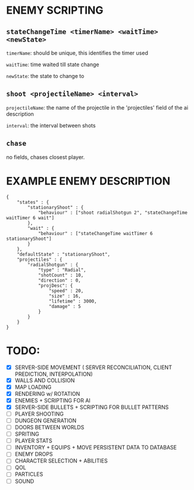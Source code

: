 # ENEMY SCRIPTING
## ```stateChangeTime <timerName> <waitTime> <newState>```

`timerName`: should be unique, this identifies the timer used

`waitTime`: time waited till state change

`newState`: the state to change to


## ```shoot <projectileName> <interval>```

`projectileName`: the name of the projectile in the 'projectiles' field of the ai description

`interval`: the interval between shots

## ```chase```

no fields, chases closest player.

# EXAMPLE ENEMY DESCRIPTION
```
{
    "states" : {
        "stationaryShoot" : {
            "behaviour" : ["shoot radialShotgun 2", "stateChangeTime waitTimer 6 wait"]
        },
        "wait" : {
            "behaviour" : ["stateChangeTime waitTimer 6 stationaryShoot"]
        }
    },
    "defaultState" : "stationaryShoot",
    "projectiles" : {
        "radialShotgun" : {
            "type" : "Radial",
            "shotCount" : 10,
            "direction" : 0,
            "projDesc": {
                "speed" : 20, 
                "size" : 16,
                "lifetime" : 3000,
                "damage" : 5
            }
        }
    }
}
```

# TODO:
- [X] SERVER-SIDE MOVEMENT (
        SERVER RECONCILIATION,
        CLIENT PREDICTION,
        INTERPOLATION)
- [X] WALLS AND COLLISION
- [X] MAP LOADING
- [X] RENDERING w/ ROTATION
- [X] ENEMIES + SCRIPTING FOR AI
- [X] SERVER-SIDE BULLETS + SCRIPTING FOR BULLET PATTERNS
- [ ] PLAYER SHOOTING
- [ ] DUNGEON GENERATION
- [ ] DOORS BETWEEN WORLDS 
- [ ] SPRITING
- [ ] PLAYER STATS
- [ ] INVENTORY + EQUIPS + MOVE PERSISTENT DATA TO DATABASE
- [ ] ENEMY DROPS
- [ ] CHARACTER SELECTION + ABILITIES
- [ ] QOL
- [ ] PARTICLES
- [ ] SOUND